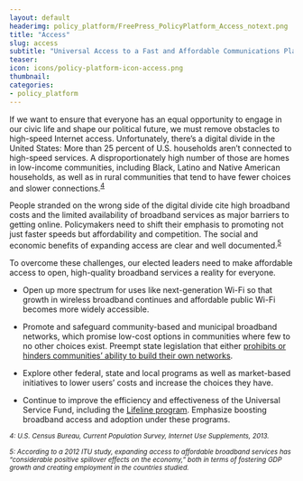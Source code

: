 ```yaml
---
layout: default
headerimg: policy_platform/FreePress_PolicyPlatform_Access_notext.png
title: "Access"
slug: access
subtitle: "Universal Access to a Fast and Affordable Communications Platform"
teaser:
icon: icons/policy-platform-icon-access.png
thumbnail:
categories:
- policy_platform
---
```

If we want to ensure that everyone has an equal opportunity to engage in our civic life and shape our political future, we must remove obstacles to high-speed Internet access. Unfortunately, there’s a digital divide in the United States: More than 25 percent of U.S. households aren’t connected to high-speed services. A disproportionately high number of those are homes in low-income communities, including Black, Latino and Native American households, as well as in rural communities that tend to have fewer choices and slower connections.<sup>[4](#4)<sup>

People stranded on the wrong side of the digital divide cite high broadband costs and the limited availability of broadband services as major barriers to getting online. Policymakers need to shift their emphasis to promoting not just faster speeds but affordability and competition. The social and economic benefits of expanding access are clear and well documented.<sup>[5](#5)<sup>

To overcome these challenges, our elected leaders need to make affordable access to open, high-quality broadband services a reality for everyone. 

 * Open up more spectrum for uses like next-generation Wi-Fi so that growth in wireless broadband continues and affordable public Wi-Fi becomes more widely accessible.

 * Promote and safeguard community-based and municipal broadband networks, which promise low-cost options in communities where few to no other choices exist. Preempt state legislation that either [prohibits or hinders communities’ ability to build their own networks](http://ilsr.org/rules/?contenttype=broadband-rule-archive).

 * Explore other federal, state and local programs as well as market-based initiatives to lower users’ costs and increase the choices they have.

 * Continue to improve the efficiency and effectiveness of the Universal Service Fund, including the [Lifeline program](https://www.fcc.gov/guides/lifeline-and-link-affordable-telephone-service-income-eligible-consumers). Emphasize boosting broadband access and adoption under these programs. 

*<sub><a name="4">4</a>: U.S. Census Bureau, Current Population Survey, Internet Use Supplements, 2013.*</sub>

*<sub><a name="5">5</a>: According to a 2012 ITU study, expanding access to affordable broadband services has “considerable positive spillover effects on the economy,” both in terms of fostering GDP growth and creating employment in the countries studied.*</sub>


